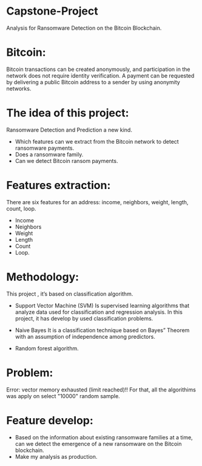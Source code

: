 # Capstone-Project
Analysis for Ransomware Detection on the Bitcoin Blockchain.

# Bitcoin:
Bitcoin transactions can be created anonymously, and participation in the network does not require identity verification. A payment can be requested by delivering a public Bitcoin address to a sender by using anonymity networks.

# The idea of this project: 
Ransomware Detection and Prediction a new kind.
- Which features can we extract from the Bitcoin network to detect ransomware payments. 
- Does a ransomware family.
- Can we detect Bitcoin ransom payments.

# Features extraction:

There are six features for an address: income, neighbors, weight, length, count, loop. 
- Income 
- Neighbors
- Weight
- Length
- Count
- Loop.

# Methodology:
This project , it’s based on classification algorithm.  
- Support Vector Machine (SVM)
    Is supervised learning algorithms that analyze data used for classification and regression analysis. In this project, it has develop by used classification problems.
- Naive Bayes 
It is a classification technique based on Bayes” Theorem with an assumption of independence among predictors.

- Random forest algorithm.

# Problem:
 Error: vector memory exhausted (limit reached)!!
 For that, all the algorithims was apply on select "10000" random sample.
 
# Feature develop:
- Based on the information about existing ransomware families at a time, can we detect the emergence of a new ransomware on the Bitcoin blockchain.
- Make my analysis as production.

